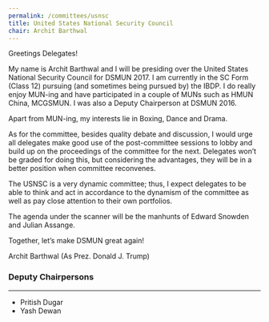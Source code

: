 ```yaml
---
permalink: /committees/usnsc
title: United States National Security Council
chair: Archit Barthwal
---
```


Greetings Delegates!

My name is Archit Barthwal and I will be presiding over the United States National Security Council for DSMUN 2017. I am currently in the SC Form (Class 12) pursuing (and sometimes being pursued by) the IBDP. I do really enjoy MUN-ing and have participated in a couple of MUNs such as HMUN China, MCGSMUN. I was also a Deputy Chairperson at DSMUN 2016.

Apart from MUN-ing, my interests lie in Boxing, Dance and Drama.

As for the committee, besides quality debate and discussion, I would urge all delegates make good use of the post-committee sessions to lobby and build up on the proceedings of the committee for the next. Delegates won’t be graded for doing this, but considering the advantages, they will be in a better position when committee reconvenes.

The USNSC is a very dynamic committee; thus, I expect delegates to be able to think and act in accordance to the dynamism of the committee as well as pay close attention to their own portfolios.

The agenda under the scanner will be the manhunts of Edward Snowden and Julian Assange.

Together, let’s make DSMUN great again!

Archit Barthwal (As Prez. Donald J. Trump)

### Deputy Chairpersons
<hr>

- Pritish Dugar
- Yash Dewan
